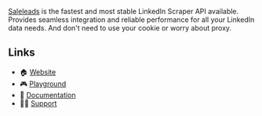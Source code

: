 [Saleleads](https://saleleads.ai) is the fastest and most stable LinkedIn Scraper API available. Provides seamless integration and reliable performance for all your LinkedIn data needs. And don't need to use your cookie or worry about proxy.

## Links

- 🏠 [Website](https://saleleads.ai)
- 🎮 [Playground](https://rapidapi.com/saleleadsdotai-saleleadsdotai-default/api/fresh-linkedin-scraper-api)
- 📃 [Documentation](https://docs.saleleads.ai)
- 🙋‍♂️ [Support](https://t.me/saleleads)
